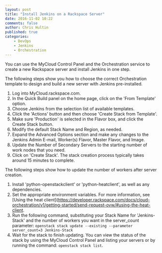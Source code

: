 ```yaml
---
layout: post
title: "Install Jenkins on a Rackspace Server"
date: 2016-11-02 10:22
comments: false
author: Chris Hultin
published: true
categories:
    - DevOps
    - Jenkins
    - Orchestration
---
```


You can use the MyCloud Control Panel and the Orchestration service to create a new Rackspace server and install Jenkins in one step.

<!-- more -->

The following steps show you how to choose the correct Orchestration template to design and build a new server with Jenkins pre-installed.

1. Log into MyCloud.rackspace.com.
2. In the Quick Build panel on the home page, click on the 'From Template' option.
3. Choose Jenkins from the selection list of available templates.
4. Click the 'Actions' button and then choose 'Create Stack from Template'.
5. Make sure 'Production' is selected in the Flavor box, and click the Create Stack button.
6. Modify the default Stack Name and Region, as needed.
7. Expand the Advanced Options section and make any changes to the Jenkins Admin E-mail, Worker(s) Flavor, Master Flavor, and Image.
8. Update the Number of Secondary Servers to the starting number of work nodes that you need.
9. Click on 'Create Stack'.  The stack creation process typically takes around 15 minutes to complete.

The following steps show how to update the number of workers after server creation.

1. Install 'python-openstackclient' or 'python-heatclient', as well as any dependencies.
2. Set the appropriate environment variables. For more information, see [Using the heat client](https://developer.rackspace.com/docs/cloud-orchestration/v1/getting-started/send-request-ovw/#using-the-heat-client.
3. Run the following command, substituting your Stack Name for 'Jenkins-Stack' and the number of workers you want in the server\_count parameter: `openstack stack update --existing --parameter server_count=3 Jenkins-Stack`
4. Wait for the stack to finish updating. You can view the status of the stack by using the MyCloud Control Panel and listing your servers or by running the command: `openstack stack list`.
